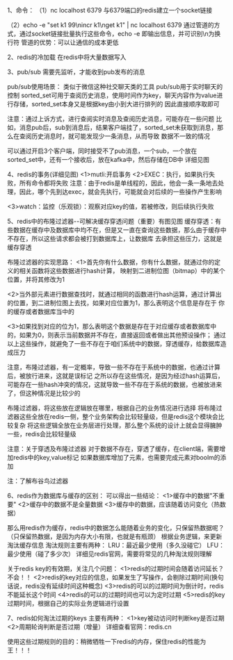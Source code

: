 1、命令：
（1）nc localhost 6379
与6379端口的redis建立一个socket链接

（2）echo -e "set k1 99\nincr k1\nget k1" | nc localhost 6379
通过管道的方式，通过socket链接批量执行这些命令，echo -e 即输出信息，并可识别\n为换行符
管道的优势：可以让通信的成本更低

2、redis的冷加载
在redis中将大量数据写入

3、pub/sub
需要先监听，才能收到pub发布的消息

pub/sub使用场景：
类似于微信这种社交聊天类的工具
pub/sub用于实时聊天的控制
sorted_set可用于查阅历史消息，使用时间作为key，聊天内容作为value进行存储，sorted_set本身又是根据key由小到大进行排列的
因此直接顺序取即可

注意：通过上诉方式，进行查阅实时消息及查阅历史消息，可能存在一些问题
比如，消息pub后，sub到消息后，结果客户端挂了，sorted_set未获取到消息，那么在查阅历史消息时，就可能发现少一条消息，从而导致
数据不一致的情况

可以通过开启3个客户端，同时接受不了pub消息，一个sub，一个放在sorted_set中，还有一个接收后，放在kafka中，然后存储在DB中
详细见图


4、redis的事务(详细见图)
<1>mutli:开启事务
<2>EXEC：执行，如果执行失败，所有命令都将失败
注意：由于redis是单线程的，因此，他会一条一条地去处理，因此，哪个先到达exec，就会先执行，可能就会对后续的一些操作产生影响

<3>watch：监控（乐观锁）：观察对应key的值，若被修改，则后续执行失败


5、redis中的布隆过滤器--可解决缓存穿透问题（重要）有图见图
缓存穿透：有些数据在缓存中及数据库中均不在，但是又一直在查询这些数据，那么由于缓存中不存在，所以这些请求都会被打到数据库上，让数据库
去承担这些压力，这就是缓存穿透

布隆过滤器的实现思路：
<1>首先你有什么数据，你有什么数据，就通过你的定义的相关函数将这些数据进行hash计算，
映射到二进制位图（bitmap）中的某个位置，并将其修改为1

<2>当外部元素进行数据查找时，就通过相同的函数进行hash运算，通过计算出的位置，到二进制位图上去找，如果对应位置为1，那么表明这个信息是存在于
你的缓存或者数据库当中的

<3>如果找到对应的位为1，那么表明这个数据是存在于对应缓存或者数据库中的，如果为0，则表示当前数据并不存在，直接返回或者做出其他预设操作；
通过以上这些操作，就避免了一些不存在于咱们系统中的数据，穿透缓存，给数据库造成压力

注意，布隆过滤器，有一定概率，导致一些不存在于系统中的数据，也通过计算后，被放行进来，这就是误标记 
之所以存在这些情况，是因为经过hash运算后，可能存在一些hash冲突的情况，这就导致一些不存在于系统的数据，也被放进来了，但这种情况是比较少的

布隆过滤器，将这些放在逻辑放在哪里，根据自己的业务情况进行选择
将布隆过滤器这些全放在redis一侧，整个业务架构会比较轻量级，但是redis这个模块会比较复杂
将这些逻辑全放在业务层进行处理，那么整个系统的设计上就会显得臃肿一些，redis会比较轻量级

注意：关于穿透及布隆过滤器
对于数据不存在，穿透了缓存，在client端，需要增加redis中的key,value标记
如果数据库增加了元素，也需要完成元素对boolm的添加

注：了解布谷鸟过滤器


6、redis作为数据库与缓存的区别：
可以得出一些结论：
<1>缓存中的数据"不重要"
<2>缓存中的数据不是全量数据
<3>缓存中的数据，应该随着访问变化（热数据）

那么用redis作为缓存，redis中的数据怎么能随着业务的变化，只保留热数据呢？（只保留热数据，是因为内存大小有限，也就是有瓶颈）
根据业务逻辑，来更新淘汰缓存信息
淘汰规则主要有两种：
LRU：最近最少使用（多久没碰它）
LFU：最少使用（碰了多少次）
详细见redis官网，需要将常见的几种淘汰规则理解

关于redis key的有效期，关注几个问题：
<1>redis的过期时间会随着访问延长？ 不会！！
<2>redis的key对应的信息，如果发生了写操作，会剔除过期时间(换句话说，redis没有延续时间这种概念)
<3>redis的可以的过期时间为倒计时，redis不能延长这个时间
<4>redis的可以的过期时间也可以为定时过期
<5>redis的key过期时间，根据自己的实际业务逻辑进行设置

7、redis如何淘汰过期的keys
主要有两种：
<1>key被动访问时判断key是否过期
<2>周期轮询判断是否过期（增量）
详细查看官网：redis.cn

使用这些过期规则的目的：稍微牺牲一下redis的内存，保住redis的性能为王！！！


